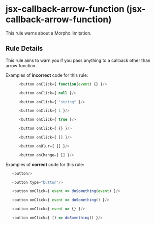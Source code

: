 # jsx-callback-arrow-function (jsx-callback-arrow-function)

This rule warns about a Morpho limitation.

## Rule Details

This rule aims to warn you if you pass anything to a callback other than arrow function.

Examples of **incorrect** code for this rule:

```js
      <button onClick={ function(event) {} }/>

      <button onClick={ null }/>

      <button onClick={ "string" }/>

      <button onClick={ 1 }/>

      <button onClick={ true }/>

      <button onClick={ {} }/>

      <button onClick={ [] }/>

      <button onBlur={ [] }/>

      <button onChange={ [] }/>
```

Examples of **correct** code for this rule:

```js
   <button/>

   <button type="button"/>

   <button onClick={ event => doSomething(event) }/>

   <button onClick={ event => doSomething() }/>

   <button onClick={ event => {} }/>

   <button onClick={ () => doSomething() }/>
```
